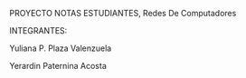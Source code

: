 PROYECTO NOTAS ESTUDIANTES,
Redes De Computadores

INTEGRANTES:

Yuliana P. Plaza Valenzuela

Yerardin Paternina Acosta
